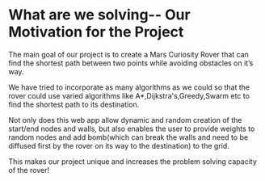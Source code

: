 # What are we solving-- Our Motivation for the Project

The main goal of our project is to create a Mars Curiosity Rover that can find the shortest path between two points while avoiding obstacles on it’s way.

We have tried to incorporate as many algorithms as we could so that the rover could use varied algorithms like A*,Dijkstra's,Greedy,Swarm etc to find the shortest path to its destination.

Not only does this web app allow dynamic and random creation of the start/end nodes and walls, but also enables the user to provide weights to random nodes 
and add bomb(which can break the walls and need to be diffused first by the rover on its way to the destination) to the grid.

This makes our project unique and increases the problem solving capacity of the rover!
